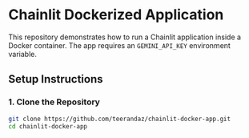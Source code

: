 # Chainlit Dockerized Application

This repository demonstrates how to run a Chainlit application inside a Docker container. The app requires an `GEMINI_API_KEY` environment variable.

## Setup Instructions

### 1. Clone the Repository

```bash
git clone https://github.com/teerandaz/chainlit-docker-app.git
cd chainlit-docker-app
